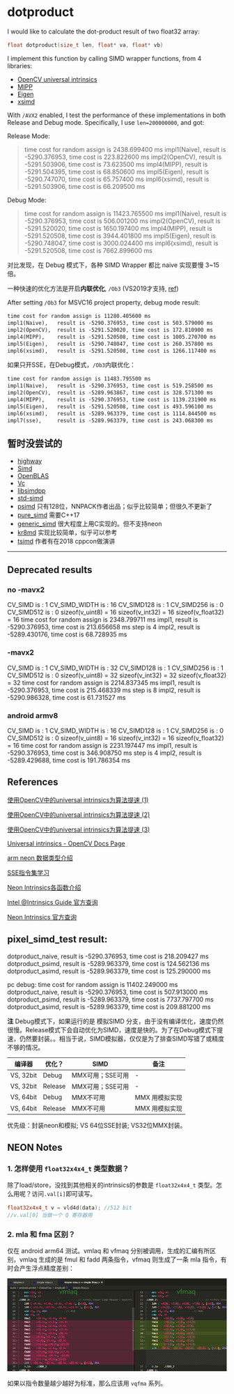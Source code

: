 # dotproduct

I would like to calculate the dot-product result of two float32 array:
```c++
float dotproduct(size_t len, float* va, float* vb)
```

I implement this function by calling SIMD wrapper functions, from 4 libraries:
- [OpenCV universal intrinsics](https://docs.opencv.org/master/df/d91/group__core__hal__intrin.html)
- [MIPP](https://github.com/aff3ct/MIPP)
- [Eigen](http://gitlab.com/libeigen/eigen)
- [xsimd](https://github.com/xtensor-stack/xsimd)

With `/AVX2` enabled, I test the performance of these implementations in both Release and Debug mode. Specifically, I use `len=200000000`, and got:

Release Mode:
>time cost for random assign is 2438.699400 ms
impl1(Naive),   result is -5290.376953, time cost is 223.822600 ms
impl2(OpenCV),  result is -5291.503906, time cost is 73.623500 ms
impl4(MIPP),    result is -5291.504395, time cost is 68.850600 ms
impl5(Eigen),   result is -5290.747070, time cost is 65.757400 ms
impl6(xsimd),   result is -5291.503906, time cost is 66.209500 ms

Debug Mode:
>time cost for random assign is 11423.765500 ms
impl1(Naive),   result is -5290.376953, time cost is 506.001200 ms
impl2(OpenCV),  result is -5291.520020, time cost is 1650.197400 ms
impl4(MIPP),    result is -5291.520508, time cost is 3944.401800 ms
impl5(Eigen),   result is -5290.748047, time cost is 3000.024400 ms
impl6(xsimd),   result is -5291.520508, time cost is 7662.899600 ms

对比发现，在 Debug 模式下，各种 SIMD Wrapper 都比 naive 实现要慢 3~15 倍。

一种快速的优化方法是开启**内联优化**, `/Ob3` (VS2019才支持, [ref](https://docs.microsoft.com/fr-fr/cpp/build/reference/ob-inline-function-expansion?view=msvc-160))

After setting `/Ob3` for MSVC16 project property, debug mode result:
```
time cost for random assign is 11280.405600 ms
impl1(Naive),   result is -5290.376953, time cost is 503.579000 ms
impl2(OpenCV),  result is -5291.520020, time cost is 172.810900 ms
impl4(MIPP),    result is -5291.520508, time cost is 1005.270700 ms
impl5(Eigen),   result is -5290.748047, time cost is 260.357800 ms
impl6(xsimd),   result is -5291.520508, time cost is 1266.117400 ms
```

如果只开SSE，在Debug模式，`/Ob3`内联优化：
```
time cost for random assign is 11483.795500 ms
impl1(Naive),   result is -5290.376953, time cost is 519.258500 ms
impl2(OpenCV),  result is -5289.963867, time cost is 328.571300 ms
impl4(MIPP),    result is -5290.376953, time cost is 1139.231900 ms
impl5(Eigen),   result is -5291.520508, time cost is 493.596100 ms
impl6(xsimd),   result is -5289.963379, time cost is 1114.844500 ms
impl7(sse),     result is -5289.963379, time cost is 243.068300 ms
```

## 暂时没尝试的
- [highway](https://github.com/google/highway)
- [Simd](https://github.com/ermig1979/Simd)
- [OpenBLAS](https://github.com/xianyi/OpenBLAS)
- [Vc](https://github.com/VcDevel/Vc)
- [libsimdpp](https://github.com/p12tic/libsimdpp)
- [std-simd](https://github.com/VcDevel/std-simd)
- [psimd](https://github.com/Maratyszcza/psimd) 只有128位，NNPACK作者出品；似乎比较简单；但很久不更新了
- [pure_simd](https://github.com/eatingtomatoes/pure_simd) 需要C++17
- [generic_simd](https://github.com/genericsimd/generic_simd) 很大程度上用C实现的。但不支持neon
- [kr8md](https://github.com/njroussel/Kr8md/blob/master/include/kr8md/intrinsic_types.h) 实现比较简单，似乎可以参考
- [tsimd](https://github.com/jeffamstutz/tsimd) 作者有在2018 cppcon做演讲
---

## Deprecated results
### no -mavx2
CV_SIMD is : 1
CV_SIMD_WIDTH is : 16
CV_SIMD128 is : 1
CV_SIMD256 is : 0
CV_SIMD512 is : 0
sizeof(v_uint8) = 16
sizeof(v_int32) = 16
sizeof(v_float32) = 16
time cost for random assign is 2348.799711 ms
impl1, result is -5290.376953, time cost is 213.656658 ms
step is 4
impl2, result is -5289.430176, time cost is 68.728935 ms


### -mavx2

CV_SIMD is : 1
CV_SIMD_WIDTH is : 32
CV_SIMD128 is : 1
CV_SIMD256 is : 1
CV_SIMD512 is : 0
sizeof(v_uint8) = 32
sizeof(v_int32) = 32
sizeof(v_float32) = 32
time cost for random assign is 2214.837345 ms
impl1, result is -5290.376953, time cost is 215.468339 ms
step is 8
impl2, result is -5290.986328, time cost is 61.731527 ms

### android armv8
CV_SIMD is : 1
CV_SIMD_WIDTH is : 16
CV_SIMD128 is : 1
CV_SIMD256 is : 0
CV_SIMD512 is : 0
sizeof(v_uint8) = 16
sizeof(v_int32) = 16
sizeof(v_float32) = 16
time cost for random assign is 2231.197447 ms
impl1, result is -5290.376953, time cost is 346.908750 ms
step is 4
impl2, result is -5289.429688, time cost is 191.786354 ms


## References
[使用OpenCV中的universal intrinsics为算法提速 (1)](https://mp.weixin.qq.com/s?__biz=MjM5NTE3NjY5MA==&mid=2247484025&idx=1&sn=132d0fc0a242df11bd5b59cd22eaad99&chksm=a6fdcbe4918a42f2dae5c150541b8e243bfe4d70e126813852c0d8b108d37af28e9713a4699e&scene=21#wechat_redirect)

[使用OpenCV中的universal intrinsics为算法提速 (2)](https://mp.weixin.qq.com/s?__biz=MjM5NTE3NjY5MA==&mid=2247484072&idx=1&sn=e04b079225776cfde7c400d319f58448&chksm=a6fdcb35918a4223ce56f1b79359c0159000ec0b5d674cb7e820aaa6d5a1010f4ba2fe022ccc&scene=21#wechat_redirect)

[使用OpenCV中的universal intrinsics为算法提速 (3)](https://mp.weixin.qq.com/s?src=11&timestamp=1613301941&ver=2890&signature=NacoD9gG2TtepdxxvAzYPATCU-fW7DHosaJFqEg7u0fXcAUiVwnhjScV43Zkf*NI-rr5nLI0e2l7epFcz3g4Gv*VnnPosSTTtLt0kR2cdlhf8wqSN7Jq8DbJDLLKah3x&new=1)

[Universal intrinsics - OpenCV Docs Page](https://docs.opencv.org/master/df/d91/group__core__hal__intrin.html)

[arm neon 数据类型介绍](https://blog.csdn.net/xiongtiancheng/article/details/76860386)

[SSE指令集学习](https://blog.csdn.net/weixin_44470443/article/details/99819791)

[Neon Intrinsics各函数介绍](https://blog.csdn.net/fengbingchun/article/details/38085781)

[Intel @Intrinsics Guide 官方查询](https://software.intel.com/sites/landingpage/IntrinsicsGuide/)

[Neon Intrinsics 官方查询](https://developer.arm.com/architectures/instruction-sets/simd-isas/neon/intrinsics)


## pixel_simd_test result:
dotproduct_naive,       result is -5290.376953, time cost is 218.209427 ms
dotproduct_psimd,       result is -5289.963379, time cost is 124.562136 ms
dotproduct_asimd,       result is -5289.963379, time cost is 125.290000 ms


pc debug:
time cost for random assign is 11402.249000 ms
dotproduct_naive,       result is -5290.376953, time cost is 507.913000 ms
dotproduct_psimd,       result is -5289.963379, time cost is 7737.797700 ms
dotproduct_asimd,       result is -5289.963379, time cost is 209.881200 ms

**注** Debug模式下，如果运行的是 模拟SIMD 分支，由于没有编译优化，速度仍然很慢。Release模式下会自动优化为SIMD，速度是快的。为了在Debug模式下提速，仍然要封装。。相当于说，SIMD模拟器，仅仅是为了排查SIMD写错了或精度不够的情况。

| 编译器     | 优化？ | SIMD | 备注 |
| ----------| ------- | ------ | ---------------- |
| VS, 32bit | Debug | MMX可用；SSE可用 | - |
| VS, 32bit | Release | MMX可用；SSE可用 | - |
| VS, 64bit | Debug | MMX不可用 | MMX 用模拟实现 |
| VS, 64bit | Release | MMX不可用 | MMX 用模拟实现 |


优先级：封装neon和模拟; VS 64位SSE封装; VS32位MMX封装。


## NEON Notes
### 1. 怎样使用 `float32x4x4_t` 类型数据？
除了load/store，没找到其他相关的intrinsics的参数是 `float32x4x4_t` 类型。怎么用呢？访问`.val[i]`即可读写。

```c++
float32x4x4_t v = vld4d(data); //512 bit
//v.val[0] 当做一个 Q 寄存器用
```

### 2. mla 和 fma 区别？
仅在 android arm64 测试。vmlaq 和 vfmaq 分别被调用，生成的汇编有所区别，vmlaq 生成的是 fmul 和 fadd 两条指令，vfmaq 则生成了一条 mla 指令，有时会产生浮点精度差别：

![](mla_fma_asm_diff.png)


如果以指令数量越少越好为标准，那么应该用 `vqfma` 系列。

